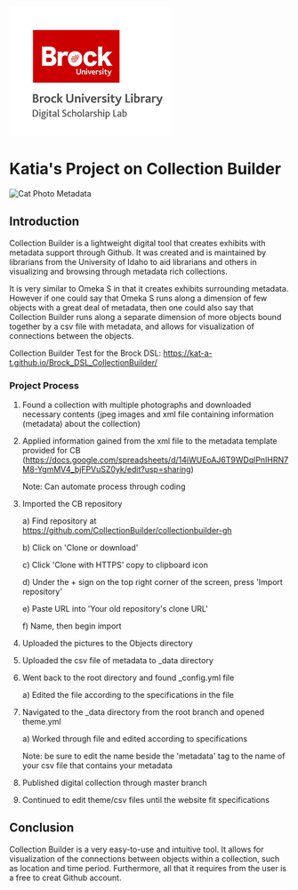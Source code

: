 ![DSL Logo](dsl_logo.png)


# Katia's Project on Collection Builder
![Cat Photo Metadata](https://124135-361502-raikfcquaxqncofqfm.stackpathdns.com/asset/img/banners/kb/data-glossary/metadata.png)
 
## Introduction
Collection Builder is a lightweight digital tool that creates exhibits with metadata support through Github. It was created and is maintained by librarians from the University of Idaho to aid librarians and others in visualizing and browsing through metadata rich collections.

It is very similar to Omeka S in that it creates exhibits surrounding metadata. However if one could say that Omeka S runs along a dimension of few objects with a great deal of metadata, then one could also say that Collection Builder runs along a separate dimension of more objects bound together by a csv file with metadata, and allows for visualization of connections between the objects.

Collection Builder Test for the Brock DSL: https://kat-a-t.github.io/Brock_DSL_CollectionBuilder/

### Project Process
1) Found a collection with multiple photographs and downloaded necessary contents (jpeg images and xml file containing information (metadata) about the collection) 

2) Applied information gained from the xml file to the metadata template provided for CB (https://docs.google.com/spreadsheets/d/14iWUEoAJ6T9WDqlPnIHRN7M8-YgmMV4_bjFPVuSZ0yk/edit?usp=sharing) 

    Note: Can automate process through coding 

3) Imported the CB repository 

    a) Find repository at https://github.com/CollectionBuilder/collectionbuilder-gh 

    b) Click on 'Clone or download' 

    c) Click 'Clone with HTTPS' copy to clipboard icon 

    d) Under the + sign on the top right corner of the screen, press 'Import repository' 

    e) Paste URL into 'Your old repository's clone URL' 

    f) Name, then begin import 

4) Uploaded the pictures to the Objects directory 

5) Uploaded the csv file of metadata to _data directory 

6) Went back to the root directory and found _config.yml file 

    a) Edited the file according to the specifications in the file 

7) Navigated to the _data directory from the root branch and opened theme.yml 

    a) Worked through file and edited according to specifications

    Note: be sure to edit the name beside the 'metadata' tag to the name of your csv file that contains your metadata 

8) Published digital collection through master branch 

9) Continued to edit theme/csv files until the website fit specifications 

## Conclusion
Collection Builder is a very easy-to-use and intuitive tool. It allows for visualization of the connections between objects within a collection, such as location and time period. Furthermore, all that it requires from the user is a free to creat Github account.
